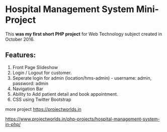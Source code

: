 # Hospital Management System Mini-Project

This **was my first short PHP project** for Web Technology subject created in October 2016. 

## Features:
  1. Front Page Slideshow
  2. Login / Logout for customer.
  3. Seperate login for admin (location/hms-admin) - username: admin, password: admin
  4. Navigation Bar
  5. Ability to Add patient detail and book appointment.
  6. CSS using Twitter Bootstrap
  
  
  more project https://projectworlds.in
  
https://www.projectworlds.in/php-projects/hospital-management-system-in-php/